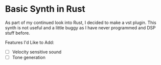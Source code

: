 # Basic Synth in Rust
As part of my continued look into Rust, I decided to make a vst plugin.
This synth is not useful and a little buggy as I have never programmed and DSP stuff before.

Features I'd Like to Add:
- [ ] Velocity sensitive sound
- [ ] Tone generation

